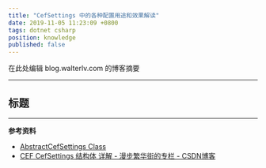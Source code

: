 ```yaml
---
title: "CefSettings 中的各种配置用途和效果解读"
date: 2019-11-05 11:23:09 +0800
tags: dotnet csharp
position: knowledge
published: false
---
```


在此处编辑 blog.walterlv.com 的博客摘要

---

<div id="toc"></div>

## 标题

---

**参考资料**

- [AbstractCefSettings Class](http://cefsharp.github.io/api/71.0.0/html/T_CefSharp_AbstractCefSettings.htm)
- [CEF CefSettings 结构体 详解 - 漫步繁华街的专栏 - CSDN博客](https://blog.csdn.net/xiezhongyuan07/article/details/84402083)
